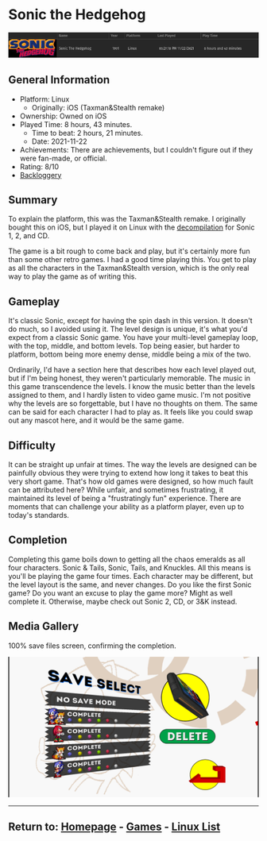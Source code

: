 # Sonic the Hedgehog

![](./Assets/Sonic1-PlayStats.png)

## General Information

- Platform: Linux
	- Originally: iOS (Taxman&Stealth remake)
- Ownership: Owned on iOS
- Played Time: 8 hours, 43 minutes.
	- Time to beat: 2 hours, 21 minutes.
	- Date: 2021-11-22
- Achievements: There are achievements, but I couldn't figure out if they were fan-made, or official.
- Rating: 8/10
- [Backloggery](https://www.backloggery.com/games.php?user=QueenRaven29&search=Sonic+the+Hedgehog)

## Summary
To explain the platform, this was the Taxman&Stealth remake. I originally bought this on iOS, but I played it on Linux with the [decompilation](https://github.com/Rubberduckycooly/Sonic-1-2-2013-Decompilation) for Sonic 1, 2, and CD. 

The game is a bit rough to come back and play, but it's certainly more fun than some other retro games. I had a good time playing this. You get to play as all the characters in the Taxman&Stealth version, which is the only real way to play the game as of writing this. 

## Gameplay
It's classic Sonic, except for having the spin dash in this version. It doesn't do much, so I avoided using it. The level design is unique, it's what you'd expect from a classic Sonic game. You have your multi-level gameplay loop, with the top, middle, and bottom levels. Top being easier, but harder to platform, bottom being more enemy dense, middle being a mix of the two. 

Ordinarily, I'd have a section here that describes how each level played out, but if I'm being honest, they weren't particularly memorable. The music in this game transcendence the levels. I know the music better than the levels assigned to them, and I hardly listen to video game music. I'm not positive why the levels are so forgettable, but I have no thoughts on them. The same can be said for each character I had to play as. It feels like you could swap out any mascot here, and it would be the same game.

## Difficulty
It can be straight up unfair at times. The way the levels are designed can be painfully obvious they were trying to extend how long it takes to beat this very short game. That's how old games were designed, so how much fault can be attributed here? While unfair, and sometimes frustrating, it maintained its level of being a "frustratingly fun" experience. There are moments that can challenge your ability as a platform player, even up to today's standards.

## Completion
Completing this game boils down to getting all the chaos emeralds as all four characters. Sonic & Tails, Sonic, Tails, and Knuckles. All this means is you'll be playing the game four times. Each character may be different, but the level layout is the same, and never changes. Do you like the first Sonic game? Do you want an excuse to play the game more? Might as well complete it. Otherwise, maybe check out Sonic 2, CD, or 3&K instead.

## Media Gallery

100% save files screen, confirming the completion.

![](./Assets/Sonic1-100.png)

* * *
## Return to: [Homepage](/index) - [Games](/Games/Home) - [Linux List](/Games/Linux/Home)